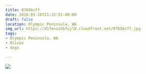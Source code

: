 ```yaml
---
title: 07656cff
date: 2018-03-26T21:22:51-08:00
draft: false
location: Olympic Peninsula, WA
img_url: https://d17enza3bfujl8.cloudfront.net/07656cff.jpg
tags:
- Olympic Peninsula, WA
- Olives
- dogs

---
```


![](https://d17enza3bfujl8.cloudfront.net/07656cff.jpg)
